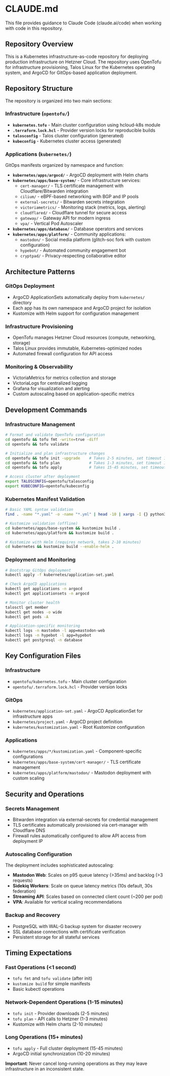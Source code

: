 # CLAUDE.md

This file provides guidance to Claude Code (claude.ai/code) when working with code in this repository.

## Repository Overview

This is a Kubernetes infrastructure-as-code repository for deploying production infrastructure on Hetzner Cloud. The repository uses OpenTofu for infrastructure provisioning, Talos Linux for the Kubernetes operating system, and ArgoCD for GitOps-based application deployment.

## Repository Structure

The repository is organized into two main sections:

### Infrastructure (`opentofu/`)
- **`kubernetes.tofu`** - Main cluster configuration using hcloud-k8s module
- **`.terraform.lock.hcl`** - Provider version locks for reproducible builds
- **`talosconfig`** - Talos cluster configuration (generated)
- **`kubeconfig`** - Kubernetes cluster access (generated)

### Applications (`kubernetes/`)
GitOps manifests organized by namespace and function:

- **`kubernetes/apps/argocd/`** - ArgoCD deployment with Helm charts
- **`kubernetes/apps/base-system/`** - Core infrastructure services:
  - `cert-manager/` - TLS certificate management with Cloudflare/Bitwarden integration
  - `cilium/` - eBPF-based networking with BGP and IP pools
  - `external-secrets/` - Bitwarden secrets integration
  - `victoriametrics/` - Monitoring stack (metrics, logs, alerting)
  - `cloudflared/` - Cloudflare tunnel for secure access
  - `gateway/` - Gateway API for modern ingress
  - `vpa/` - Vertical Pod Autoscaler
- **`kubernetes/apps/database/`** - Database operators and services
- **`kubernetes/apps/platform/`** - Community applications:
  - `mastodon/` - Social media platform (glitch-soc fork with custom configuration)
  - `hypebot/` - Automated community engagement bot
  - `cryptpad/` - Privacy-respecting collaborative editor

## Architecture Patterns

### GitOps Deployment
- ArgoCD ApplicationSets automatically deploy from `kubernetes/` directory
- Each app has its own namespace and ArgoCD project for isolation
- Kustomize with Helm support for configuration management

### Infrastructure Provisioning
- OpenTofu manages Hetzner Cloud resources (compute, networking, storage)
- Talos Linux provides immutable, Kubernetes-optimized nodes
- Automated firewall configuration for API access

### Monitoring & Observability
- VictoriaMetrics for metrics collection and storage
- VictoriaLogs for centralized logging
- Grafana for visualization and alerting
- Custom autoscaling based on application-specific metrics

## Development Commands

### Infrastructure Management
```bash
# Format and validate OpenTofu configuration
cd opentofu && tofu fmt -write=true -diff
cd opentofu && tofu validate

# Initialize and plan infrastructure changes
cd opentofu && tofu init -upgrade    # Takes 2-5 minutes, set timeout 10+ minutes
cd opentofu && tofu plan             # Takes 1-3 minutes, set timeout 10+ minutes
cd opentofu && tofu apply            # Takes 15-45 minutes, set timeout 60+ minutes

# Access cluster after deployment
export TALOSCONFIG=opentofu/talosconfig
export KUBECONFIG=opentofu/kubeconfig
```

### Kubernetes Manifest Validation
```bash
# Basic YAML syntax validation
find . -name "*.yaml" -o -name "*.yml" | head -10 | xargs -I {} python3 -c "import yaml; yaml.safe_load(open('{}', 'r'))"

# Kustomize validation (offline)
cd kubernetes/apps/base-system && kustomize build .
cd kubernetes/apps/platform && kustomize build .

# Kustomize with Helm (requires network, takes 2-10 minutes)
cd kubernetes && kustomize build --enable-helm .
```

### Deployment and Monitoring
```bash
# Bootstrap GitOps deployment
kubectl apply -f kubernetes/application-set.yaml

# Check ArgoCD applications
kubectl get applications -n argocd
kubectl get applicationsets -n argocd

# Monitor cluster health
talosctl get member
kubectl get nodes -o wide
kubectl get pods -A

# Application-specific monitoring
kubectl logs -n mastodon -l app=mastodon-web
kubectl logs -n hypebot -l app=hypebot
kubectl get postgresql -n database
```

## Key Configuration Files

### Infrastructure
- `opentofu/kubernetes.tofu` - Main cluster configuration
- `opentofu/.terraform.lock.hcl` - Provider version locks

### GitOps
- `kubernetes/application-set.yaml` - ArgoCD ApplicationSet for infrastructure apps
- `kubernetes/project.yaml` - ArgoCD project definition
- `kubernetes/kustomization.yaml` - Root Kustomize configuration

### Applications
- `kubernetes/apps/*/kustomization.yaml` - Component-specific configurations
- `kubernetes/apps/base-system/cert-manager/` - TLS certificate management
- `kubernetes/apps/platform/mastodon/` - Mastodon deployment with custom scaling

## Security and Operations

### Secrets Management
- Bitwarden integration via external-secrets for credential management
- TLS certificates automatically provisioned via cert-manager with Cloudflare DNS
- Firewall rules automatically configured to allow API access from deployment IP

### Autoscaling Configuration
The deployment includes sophisticated autoscaling:
- **Mastodon Web**: Scales on p95 queue latency (>35ms) and backlog (>3 requests)
- **Sidekiq Workers**: Scale on queue latency metrics (10s default, 30s federation)
- **Streaming API**: Scales based on connected client count (~200 per pod)
- **VPA**: Available for vertical scaling recommendations

### Backup and Recovery
- PostgreSQL with WAL-G backup system for disaster recovery
- SSL database connections with certificate verification
- Persistent storage for all stateful services

## Timing Expectations

### Fast Operations (<1 second)
- `tofu fmt` and `tofu validate` (after init)
- `kustomize build` for simple manifests
- Basic kubectl operations

### Network-Dependent Operations (1-15 minutes)
- `tofu init` - Provider downloads (2-5 minutes)
- `tofu plan` - API calls to Hetzner (1-3 minutes)
- Kustomize with Helm charts (2-10 minutes)

### Long Operations (15+ minutes)
- `tofu apply` - Full cluster deployment (15-45 minutes)
- ArgoCD initial synchronization (10-20 minutes)

**Important**: Never cancel long-running operations as they may leave infrastructure in an inconsistent state.